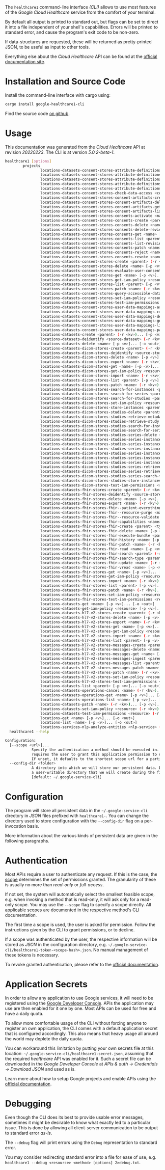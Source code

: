 <!---
DO NOT EDIT !
This file was generated automatically from 'src/generator/templates/cli/README.md.mako'
DO NOT EDIT !
-->
The `healthcare1` command-line interface *(CLI)* allows to use most features of the *Google Cloud Healthcare* service from the comfort of your terminal.

By default all output is printed to standard out, but flags can be set to direct it into a file independent of your shell's
capabilities. Errors will be printed to standard error, and cause the program's exit code to be non-zero.

If data-structures are requested, these will be returned as pretty-printed JSON, to be useful as input to other tools.

Everything else about the *Cloud Healthcare* API can be found at the
[official documentation site](https://cloud.google.com/healthcare).

# Installation and Source Code

Install the command-line interface with cargo using:

```bash
cargo install google-healthcare1-cli
```

Find the source code [on github](https://github.com/Byron/google-apis-rs/tree/main/gen/healthcare1-cli).

# Usage

This documentation was generated from the *Cloud Healthcare* API at revision *20220223*. The CLI is at version *5.0.2-beta-1*.

```bash
healthcare1 [options]
        projects
                locations-datasets-consent-stores-attribute-definitions-create <parent> (-r <kv>)... [-p <v>]... [-o <out>]
                locations-datasets-consent-stores-attribute-definitions-delete <name> [-p <v>]... [-o <out>]
                locations-datasets-consent-stores-attribute-definitions-get <name> [-p <v>]... [-o <out>]
                locations-datasets-consent-stores-attribute-definitions-list <parent> [-p <v>]... [-o <out>]
                locations-datasets-consent-stores-attribute-definitions-patch <name> (-r <kv>)... [-p <v>]... [-o <out>]
                locations-datasets-consent-stores-check-data-access <consent-store> (-r <kv>)... [-p <v>]... [-o <out>]
                locations-datasets-consent-stores-consent-artifacts-create <parent> (-r <kv>)... [-p <v>]... [-o <out>]
                locations-datasets-consent-stores-consent-artifacts-delete <name> [-p <v>]... [-o <out>]
                locations-datasets-consent-stores-consent-artifacts-get <name> [-p <v>]... [-o <out>]
                locations-datasets-consent-stores-consent-artifacts-list <parent> [-p <v>]... [-o <out>]
                locations-datasets-consent-stores-consents-activate <name> (-r <kv>)... [-p <v>]... [-o <out>]
                locations-datasets-consent-stores-consents-create <parent> (-r <kv>)... [-p <v>]... [-o <out>]
                locations-datasets-consent-stores-consents-delete <name> [-p <v>]... [-o <out>]
                locations-datasets-consent-stores-consents-delete-revision <name> [-p <v>]... [-o <out>]
                locations-datasets-consent-stores-consents-get <name> [-p <v>]... [-o <out>]
                locations-datasets-consent-stores-consents-list <parent> [-p <v>]... [-o <out>]
                locations-datasets-consent-stores-consents-list-revisions <name> [-p <v>]... [-o <out>]
                locations-datasets-consent-stores-consents-patch <name> (-r <kv>)... [-p <v>]... [-o <out>]
                locations-datasets-consent-stores-consents-reject <name> (-r <kv>)... [-p <v>]... [-o <out>]
                locations-datasets-consent-stores-consents-revoke <name> (-r <kv>)... [-p <v>]... [-o <out>]
                locations-datasets-consent-stores-create <parent> (-r <kv>)... [-p <v>]... [-o <out>]
                locations-datasets-consent-stores-delete <name> [-p <v>]... [-o <out>]
                locations-datasets-consent-stores-evaluate-user-consents <consent-store> (-r <kv>)... [-p <v>]... [-o <out>]
                locations-datasets-consent-stores-get <name> [-p <v>]... [-o <out>]
                locations-datasets-consent-stores-get-iam-policy <resource> [-p <v>]... [-o <out>]
                locations-datasets-consent-stores-list <parent> [-p <v>]... [-o <out>]
                locations-datasets-consent-stores-patch <name> (-r <kv>)... [-p <v>]... [-o <out>]
                locations-datasets-consent-stores-query-accessible-data <consent-store> (-r <kv>)... [-p <v>]... [-o <out>]
                locations-datasets-consent-stores-set-iam-policy <resource> (-r <kv>)... [-p <v>]... [-o <out>]
                locations-datasets-consent-stores-test-iam-permissions <resource> (-r <kv>)... [-p <v>]... [-o <out>]
                locations-datasets-consent-stores-user-data-mappings-archive <name> (-r <kv>)... [-p <v>]... [-o <out>]
                locations-datasets-consent-stores-user-data-mappings-create <parent> (-r <kv>)... [-p <v>]... [-o <out>]
                locations-datasets-consent-stores-user-data-mappings-delete <name> [-p <v>]... [-o <out>]
                locations-datasets-consent-stores-user-data-mappings-get <name> [-p <v>]... [-o <out>]
                locations-datasets-consent-stores-user-data-mappings-list <parent> [-p <v>]... [-o <out>]
                locations-datasets-consent-stores-user-data-mappings-patch <name> (-r <kv>)... [-p <v>]... [-o <out>]
                locations-datasets-create <parent> (-r <kv>)... [-p <v>]... [-o <out>]
                locations-datasets-deidentify <source-dataset> (-r <kv>)... [-p <v>]... [-o <out>]
                locations-datasets-delete <name> [-p <v>]... [-o <out>]
                locations-datasets-dicom-stores-create <parent> (-r <kv>)... [-p <v>]... [-o <out>]
                locations-datasets-dicom-stores-deidentify <source-store> (-r <kv>)... [-p <v>]... [-o <out>]
                locations-datasets-dicom-stores-delete <name> [-p <v>]... [-o <out>]
                locations-datasets-dicom-stores-export <name> (-r <kv>)... [-p <v>]... [-o <out>]
                locations-datasets-dicom-stores-get <name> [-p <v>]... [-o <out>]
                locations-datasets-dicom-stores-get-iam-policy <resource> [-p <v>]... [-o <out>]
                locations-datasets-dicom-stores-import <name> (-r <kv>)... [-p <v>]... [-o <out>]
                locations-datasets-dicom-stores-list <parent> [-p <v>]... [-o <out>]
                locations-datasets-dicom-stores-patch <name> (-r <kv>)... [-p <v>]... [-o <out>]
                locations-datasets-dicom-stores-search-for-instances <parent> <dicom-web-path> [-p <v>]... [-o <out>]
                locations-datasets-dicom-stores-search-for-series <parent> <dicom-web-path> [-p <v>]... [-o <out>]
                locations-datasets-dicom-stores-search-for-studies <parent> <dicom-web-path> [-p <v>]... [-o <out>]
                locations-datasets-dicom-stores-set-iam-policy <resource> (-r <kv>)... [-p <v>]... [-o <out>]
                locations-datasets-dicom-stores-store-instances <parent> <dicom-web-path> (-r <kv>)... [-p <v>]... [-o <out>]
                locations-datasets-dicom-stores-studies-delete <parent> <dicom-web-path> [-p <v>]... [-o <out>]
                locations-datasets-dicom-stores-studies-retrieve-metadata <parent> <dicom-web-path> [-p <v>]... [-o <out>]
                locations-datasets-dicom-stores-studies-retrieve-study <parent> <dicom-web-path> [-p <v>]... [-o <out>]
                locations-datasets-dicom-stores-studies-search-for-instances <parent> <dicom-web-path> [-p <v>]... [-o <out>]
                locations-datasets-dicom-stores-studies-search-for-series <parent> <dicom-web-path> [-p <v>]... [-o <out>]
                locations-datasets-dicom-stores-studies-series-delete <parent> <dicom-web-path> [-p <v>]... [-o <out>]
                locations-datasets-dicom-stores-studies-series-instances-delete <parent> <dicom-web-path> [-p <v>]... [-o <out>]
                locations-datasets-dicom-stores-studies-series-instances-frames-retrieve-frames <parent> <dicom-web-path> [-p <v>]... [-o <out>]
                locations-datasets-dicom-stores-studies-series-instances-frames-retrieve-rendered <parent> <dicom-web-path> [-p <v>]... [-o <out>]
                locations-datasets-dicom-stores-studies-series-instances-retrieve-instance <parent> <dicom-web-path> [-p <v>]... [-o <out>]
                locations-datasets-dicom-stores-studies-series-instances-retrieve-metadata <parent> <dicom-web-path> [-p <v>]... [-o <out>]
                locations-datasets-dicom-stores-studies-series-instances-retrieve-rendered <parent> <dicom-web-path> [-p <v>]... [-o <out>]
                locations-datasets-dicom-stores-studies-series-retrieve-metadata <parent> <dicom-web-path> [-p <v>]... [-o <out>]
                locations-datasets-dicom-stores-studies-series-retrieve-series <parent> <dicom-web-path> [-p <v>]... [-o <out>]
                locations-datasets-dicom-stores-studies-series-search-for-instances <parent> <dicom-web-path> [-p <v>]... [-o <out>]
                locations-datasets-dicom-stores-studies-store-instances <parent> <dicom-web-path> (-r <kv>)... [-p <v>]... [-o <out>]
                locations-datasets-dicom-stores-test-iam-permissions <resource> (-r <kv>)... [-p <v>]... [-o <out>]
                locations-datasets-fhir-stores-create <parent> (-r <kv>)... [-p <v>]... [-o <out>]
                locations-datasets-fhir-stores-deidentify <source-store> (-r <kv>)... [-p <v>]... [-o <out>]
                locations-datasets-fhir-stores-delete <name> [-p <v>]... [-o <out>]
                locations-datasets-fhir-stores-export <name> (-r <kv>)... [-p <v>]... [-o <out>]
                locations-datasets-fhir-stores-fhir--patient-everything <name> [-p <v>]... [-o <out>]
                locations-datasets-fhir-stores-fhir--resource-purge <name> [-p <v>]... [-o <out>]
                locations-datasets-fhir-stores-fhir--resource-validate <parent> <type> (-r <kv>)... [-p <v>]... [-o <out>]
                locations-datasets-fhir-stores-fhir-capabilities <name> [-p <v>]... [-o <out>]
                locations-datasets-fhir-stores-fhir-create <parent> <type> (-r <kv>)... [-p <v>]... [-o <out>]
                locations-datasets-fhir-stores-fhir-delete <name> [-p <v>]... [-o <out>]
                locations-datasets-fhir-stores-fhir-execute-bundle <parent> (-r <kv>)... [-p <v>]... [-o <out>]
                locations-datasets-fhir-stores-fhir-history <name> [-p <v>]... [-o <out>]
                locations-datasets-fhir-stores-fhir-patch <name> (-r <kv>)... [-p <v>]... [-o <out>]
                locations-datasets-fhir-stores-fhir-read <name> [-p <v>]... [-o <out>]
                locations-datasets-fhir-stores-fhir-search <parent> (-r <kv>)... [-p <v>]... [-o <out>]
                locations-datasets-fhir-stores-fhir-search-type <parent> <resource-type> (-r <kv>)... [-p <v>]... [-o <out>]
                locations-datasets-fhir-stores-fhir-update <name> (-r <kv>)... [-p <v>]... [-o <out>]
                locations-datasets-fhir-stores-fhir-vread <name> [-p <v>]... [-o <out>]
                locations-datasets-fhir-stores-get <name> [-p <v>]... [-o <out>]
                locations-datasets-fhir-stores-get-iam-policy <resource> [-p <v>]... [-o <out>]
                locations-datasets-fhir-stores-import <name> (-r <kv>)... [-p <v>]... [-o <out>]
                locations-datasets-fhir-stores-list <parent> [-p <v>]... [-o <out>]
                locations-datasets-fhir-stores-patch <name> (-r <kv>)... [-p <v>]... [-o <out>]
                locations-datasets-fhir-stores-set-iam-policy <resource> (-r <kv>)... [-p <v>]... [-o <out>]
                locations-datasets-fhir-stores-test-iam-permissions <resource> (-r <kv>)... [-p <v>]... [-o <out>]
                locations-datasets-get <name> [-p <v>]... [-o <out>]
                locations-datasets-get-iam-policy <resource> [-p <v>]... [-o <out>]
                locations-datasets-hl7-v2-stores-create <parent> (-r <kv>)... [-p <v>]... [-o <out>]
                locations-datasets-hl7-v2-stores-delete <name> [-p <v>]... [-o <out>]
                locations-datasets-hl7-v2-stores-export <name> (-r <kv>)... [-p <v>]... [-o <out>]
                locations-datasets-hl7-v2-stores-get <name> [-p <v>]... [-o <out>]
                locations-datasets-hl7-v2-stores-get-iam-policy <resource> [-p <v>]... [-o <out>]
                locations-datasets-hl7-v2-stores-import <name> (-r <kv>)... [-p <v>]... [-o <out>]
                locations-datasets-hl7-v2-stores-list <parent> [-p <v>]... [-o <out>]
                locations-datasets-hl7-v2-stores-messages-create <parent> (-r <kv>)... [-p <v>]... [-o <out>]
                locations-datasets-hl7-v2-stores-messages-delete <name> [-p <v>]... [-o <out>]
                locations-datasets-hl7-v2-stores-messages-get <name> [-p <v>]... [-o <out>]
                locations-datasets-hl7-v2-stores-messages-ingest <parent> (-r <kv>)... [-p <v>]... [-o <out>]
                locations-datasets-hl7-v2-stores-messages-list <parent> [-p <v>]... [-o <out>]
                locations-datasets-hl7-v2-stores-messages-patch <name> (-r <kv>)... [-p <v>]... [-o <out>]
                locations-datasets-hl7-v2-stores-patch <name> (-r <kv>)... [-p <v>]... [-o <out>]
                locations-datasets-hl7-v2-stores-set-iam-policy <resource> (-r <kv>)... [-p <v>]... [-o <out>]
                locations-datasets-hl7-v2-stores-test-iam-permissions <resource> (-r <kv>)... [-p <v>]... [-o <out>]
                locations-datasets-list <parent> [-p <v>]... [-o <out>]
                locations-datasets-operations-cancel <name> (-r <kv>)... [-p <v>]... [-o <out>]
                locations-datasets-operations-get <name> [-p <v>]... [-o <out>]
                locations-datasets-operations-list <name> [-p <v>]... [-o <out>]
                locations-datasets-patch <name> (-r <kv>)... [-p <v>]... [-o <out>]
                locations-datasets-set-iam-policy <resource> (-r <kv>)... [-p <v>]... [-o <out>]
                locations-datasets-test-iam-permissions <resource> (-r <kv>)... [-p <v>]... [-o <out>]
                locations-get <name> [-p <v>]... [-o <out>]
                locations-list <name> [-p <v>]... [-o <out>]
                locations-services-nlp-analyze-entities <nlp-service> (-r <kv>)... [-p <v>]... [-o <out>]
  healthcare1 --help

Configuration:
  [--scope <url>]...
            Specify the authentication a method should be executed in. Each scope
            requires the user to grant this application permission to use it.
            If unset, it defaults to the shortest scope url for a particular method.
  --config-dir <folder>
            A directory into which we will store our persistent data. Defaults to
            a user-writable directory that we will create during the first invocation.
            [default: ~/.google-service-cli]

```

# Configuration

The program will store all persistent data in the `~/.google-service-cli` directory in *JSON* files prefixed with `healthcare1-`.  You can change the directory used to store configuration with the `--config-dir` flag on a per-invocation basis.

More information about the various kinds of persistent data are given in the following paragraphs.

# Authentication

Most APIs require a user to authenticate any request. If this is the case, the [scope][scopes] determines the 
set of permissions granted. The granularity of these is usually no more than *read-only* or *full-access*.

If not set, the system will automatically select the smallest feasible scope, e.g. when invoking a
method that is read-only, it will ask only for a read-only scope. 
You may use the `--scope` flag to specify a scope directly. 
All applicable scopes are documented in the respective method's CLI documentation.

The first time a scope is used, the user is asked for permission. Follow the instructions given 
by the CLI to grant permissions, or to decline.

If a scope was authenticated by the user, the respective information will be stored as *JSON* in the configuration
directory, e.g. `~/.google-service-cli/healthcare1-token-<scope-hash>.json`. No manual management of these tokens
is necessary.

To revoke granted authentication, please refer to the [official documentation][revoke-access].

# Application Secrets

In order to allow any application to use Google services, it will need to be registered using the 
[Google Developer Console][google-dev-console]. APIs the application may use are then enabled for it
one by one. Most APIs can be used for free and have a daily quota.

To allow more comfortable usage of the CLI without forcing anyone to register an own application, the CLI
comes with a default application secret that is configured accordingly. This also means that heavy usage
all around the world may deplete the daily quota.

You can workaround this limitation by putting your own secrets file at this location: 
`~/.google-service-cli/healthcare1-secret.json`, assuming that the required *healthcare* API 
was enabled for it. Such a secret file can be downloaded in the *Google Developer Console* at 
*APIs & auth -> Credentials -> Download JSON* and used as is.

Learn more about how to setup Google projects and enable APIs using the [official documentation][google-project-new].


# Debugging

Even though the CLI does its best to provide usable error messages, sometimes it might be desirable to know
what exactly led to a particular issue. This is done by allowing all client-server communication to be 
output to standard error *as-is*.

The `--debug` flag will print errors using the `Debug` representation to standard error.

You may consider redirecting standard error into a file for ease of use, e.g. `healthcare1 --debug <resource> <method> [options] 2>debug.txt`.


[scopes]: https://developers.google.com/+/api/oauth#scopes
[revoke-access]: http://webapps.stackexchange.com/a/30849
[google-dev-console]: https://console.developers.google.com/
[google-project-new]: https://developers.google.com/console/help/new/
